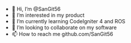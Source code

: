 - 👋 Hi, I’m @SanGit56
- 👀 I’m interested in my product
- 🌱 I’m currently learning CodeIgniter 4 and ROS
- 💞️ I’m looking to collaborate on my software
- 📫 How to reach me github.com/SanGit56

<!---
SanGit56/SanGit56 is a ✨ special ✨ repository because its `README.md` (this file) appears on your GitHub profile.
You can click the Preview link to take a look at your changes.
--->
